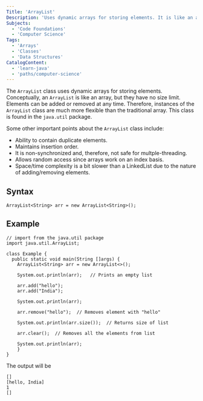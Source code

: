 ```yaml
---
Title: 'ArrayList'
Description: 'Uses dynamic arrays for storing elements. It is like an array, but there is no size limit.'
Subjects:
  - 'Code Foundations'
  - 'Computer Science'
Tags:
  - 'Arrays'
  - 'Classes'
  - 'Data Structures'
CatalogContent:
  - 'learn-java'
  - 'paths/computer-science'
---
```


The `ArrayList` class uses dynamic arrays for storing elements. Conceptually, an `ArrayList` is like an array, but they have no size limit. Elements can be added or removed at any time. Therefore, instances of the `ArrayList` class are much more flexible than the traditional array. This class is found in the `java.util` package.

Some other important points about the `ArrayList` class include:

- Ability to contain duplicate elements.
- Maintains insertion order.
- It is non-synchronized and, therefore, not safe for multple-threading.
- Allows random access since arrays work on an index basis.
- Space/time complexity is a bit slower than a LinkedList due to the nature of adding/removing elements.

## Syntax

```
ArrayList<String> arr = new ArrayList<String>();
```

## Example

```
// import from the java.util package
import java.util.ArrayList;

class Example {
  public static void main(String []args) {
    ArrayList<String> arr = new ArrayList<>();

    System.out.println(arr);   // Prints an empty list

    arr.add("hello");
    arr.add("India");

    System.out.println(arr);

    arr.remove("hello");  // Removes element with "hello"

    System.out.println(arr.size());  // Returns size of list

    arr.clear();  // Removes all the elements from list

    System.out.println(arr);
    }
}
```

The output will be

```
[]
[hello, India]
1
[]
```
